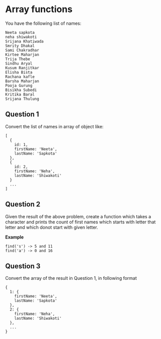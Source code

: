 # Array functions

You have the following list of names:
```
Neeta sapkota
neha shiwakoti
Srijana Khatiwada 
Smrity Dhakal
Sami Chakradhar
Kirtee Maharjan
Trija Thebe
Sindhu Aryal
Kusum Ranjitkar
Elisha Bista
Rachana kafle
Barsha Maharjan
Pooja Gurung
Bisikha Subedi
Kritika Baral
Srijana Thulung
```

## Question 1

Convert the list of names in array of object like:
```
[
  {
    id: 1,
    firstName: 'Neeta',
    lastName: 'Sapkota'
  },
  {
    id: 2,
    firstName: 'Neha',
    lastName: 'Shiwakoti'
  }
  ...
]
```

## Question 2

Given the result of the above problem, create a function which takes a character and prints the count of first names which starts with letter that letter and which donot start with given letter.
<br/>

<b>Example</b>

```
find('s') -> 5 and 11
find('a') -> 0 and 16
```

## Question 3

Convert the array of the result in Question 1, in following format

```
{
  1: {
    firstName: 'Neeta',
    lastName: 'Sapkota'
  },
  2: {
    firstName: 'Neha',
    lastName: 'Shiwakoti'
  },
  ...
}
```
